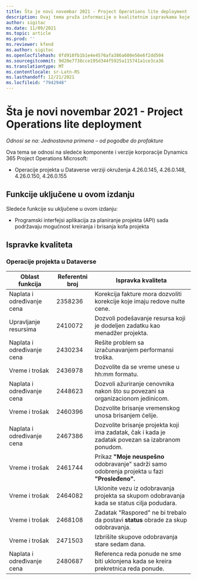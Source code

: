 ```yaml
---
title: Šta je novi novembar 2021 - Project Operations lite deployment
description: Ovaj tema pruža informacije o kvalitetnim ispravkama koje su dostupne u novembru 2021.
author: sigitac
ms.date: 11/09/2021
ms.topic: article
ms.prod: ''
ms.reviewer: kfend
ms.author: sigitac
ms.openlocfilehash: 0fd910fb1b1e4e4576afa386a600e56e6f2dd504
ms.sourcegitcommit: 9d20e7738cce195d344f5925a115741a1ce3ca36
ms.translationtype: MT
ms.contentlocale: sr-Latn-RS
ms.lasthandoff: 12/21/2021
ms.locfileid: "7942948"
---
```

# <a name="whats-new-november-2021---project-operations-lite-deployment"></a>Šta je novi novembar 2021 - Project Operations lite deployment

_Odnosi se na: Jednostavna primena – od pogodbe do profakture_

Ova tema se odnosi na sledeće komponente i verzije korporacije Dynamics 365 Project Operations Microsoft:

- Operacije projekta u Dataverse verziji okruženja 4.26.0.145, 4.26.0.148, 4.26.0.150, 4.26.0.155
  
## <a name="features-included-in-this-release"></a>Funkcije uključene u ovom izdanju

Sledeće funkcije su uključene u ovom izdanju:

- Programski interfejsi aplikacija za planiranje projekta (API) sada podržavaju mogućnost kreiranja i brisanja kofa projekta

## <a name="quality-updates"></a>Ispravke kvaliteta

### <a name="project-operations-in-dataverse"></a>Operacije projekta u Dataverse

| Oblast funkcija | Referentni broj | Ispravka kvaliteta |
| --- | --- | --- |
| Naplata i određivanje cena | 2358236 | Korekcija fakture mora dozvoliti korekcije koje imaju redove nulte cene. |
| Upravljanje resursima | 2410072 | Dozvoli podešavanje resursa koji je dodeljen zadatku kao menadžer projekta. |
| Naplata i određivanje cena | 2430234 | Rešite problem sa izračunavanjem performansi troška. |
| Vreme i trošak | 2436978 | Dozvolite da se vreme unese u hh:mm formatu. |
| Naplata i određivanje cena | 2448623 | Dozvoli ažuriranje cenovnika nakon što su povezani sa organizacionom jedinicom. |
| Vreme i trošak | 2460396 | Dozvolite brisanje vremenskog unosa brisanjem ćelije. |
| Naplata i određivanje cena | 2467386 | Dozvolite brisanje projekta koji ima zadatak, čak i kada je zadatak povezan sa izabranom ponudom. |
| Vreme i trošak | 2461744 | Prikaz **"Moje neuspešno** odobravanje" sadrži samo odobrenja projekta u fazi **"Prosleđeno".** |
| Vreme i trošak | 2464082 | Uklonite vezu iz odobravanja projekta sa skupom odobravanja kada se status cilja podudara. |
| Vreme i trošak | 2468108 | Zadatak "Raspored" ne bi trebalo da postavi **status** obrade za skup odobravanja. |
| Vreme i trošak | 2471503 | Izbrišite skupove odobravanja stare sedam dana. |
| Naplata i određivanje cena | 2480687 | Referenca reda ponude ne sme biti uklonjena kada se kreira prekretnica reda ponude. |
